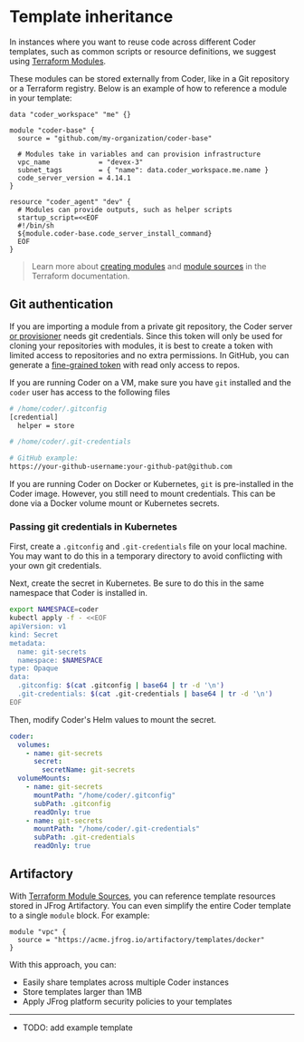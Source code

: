 # Template inheritance

In instances where you want to reuse code across different Coder templates, such as common scripts or resource definitions, we suggest using [Terraform Modules](https://developer.hashicorp.com/terraform/language/modules).

These modules can be stored externally from Coder, like in a Git repository or a Terraform registry. Below is an example of how to reference a module in your template:

```hcl
data "coder_workspace" "me" {}

module "coder-base" {
  source = "github.com/my-organization/coder-base"

  # Modules take in variables and can provision infrastructure
  vpc_name            = "devex-3"
  subnet_tags         = { "name": data.coder_workspace.me.name }
  code_server_version = 4.14.1
}

resource "coder_agent" "dev" {
  # Modules can provide outputs, such as helper scripts
  startup_script=<<EOF
  #!/bin/sh
  ${module.coder-base.code_server_install_command}
  EOF
}
```

> Learn more about [creating modules](https://developer.hashicorp.com/terraform/language/modules) and [module sources](https://developer.hashicorp.com/terraform/language/modules/sources) in the Terraform documentation.

## Git authentication

If you are importing a module from a private git repository, the Coder server [or provisioner](../admin/provisioners.md) needs git credentials. Since this token will only be used for cloning your repositories with modules, it is best to create a token with limited access to repositories and no extra permissions. In GitHub, you can generate a [fine-grained token](https://docs.github.com/en/rest/overview/permissions-required-for-fine-grained-personal-access-tokens?apiVersion=2022-11-28) with read only access to repos.

If you are running Coder on a VM, make sure you have `git` installed and the `coder` user has access to the following files

```sh
# /home/coder/.gitconfig
[credential]
  helper = store
```

```sh
# /home/coder/.git-credentials

# GitHub example:
https://your-github-username:your-github-pat@github.com
```

If you are running Coder on Docker or Kubernetes, `git` is pre-installed in the Coder image. However, you still need to mount credentials. This can be done via a Docker volume mount or Kubernetes secrets.

### Passing git credentials in Kubernetes

First, create a `.gitconfig` and `.git-credentials` file on your local machine. You may want to do this in a temporary directory to avoid conflicting with your own git credentials.

Next, create the secret in Kubernetes. Be sure to do this in the same namespace that Coder is installed in.

```sh
export NAMESPACE=coder
kubectl apply -f - <<EOF
apiVersion: v1
kind: Secret
metadata:
  name: git-secrets
  namespace: $NAMESPACE
type: Opaque
data:
  .gitconfig: $(cat .gitconfig | base64 | tr -d '\n')
  .git-credentials: $(cat .git-credentials | base64 | tr -d '\n')
EOF
```

Then, modify Coder's Helm values to mount the secret.

```yaml
coder:
  volumes:
    - name: git-secrets
      secret:
        secretName: git-secrets
  volumeMounts:
    - name: git-secrets
      mountPath: "/home/coder/.gitconfig"
      subPath: .gitconfig
      readOnly: true
    - name: git-secrets
      mountPath: "/home/coder/.git-credentials"
      subPath: .git-credentials
      readOnly: true
```

## Artifactory

With [Terraform Module Sources](https://developer.hashicorp.com/terraform/language/modules/sources), you can reference template resources stored in JFrog Artifactory. You
can even simplify the entire Coder template to a single `module` block. For example:

```hcl
module "vpc" {
  source = "https://acme.jfrog.io/artifactory/templates/docker"
}
```

With this approach, you can:

* Easily share templates across multiple Coder instances
* Store templates larger than 1MB
* Apply JFrog platform security policies to your templates

----

* TODO: add example template

